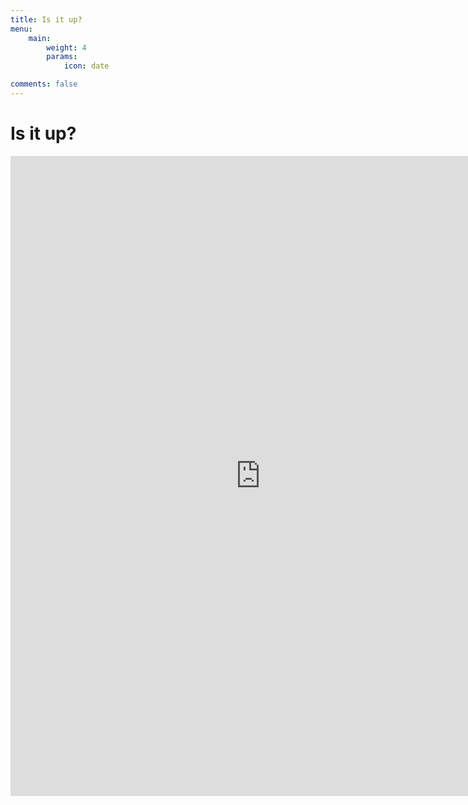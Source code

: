 ```yaml
---
title: Is it up?
menu:
    main: 
        weight: 4
        params:
            icon: date

comments: false
---
```

# Is it up?

<iframe src="https://is-it-up.reflando.net/status/torino"  width="800" height="1024" frameborder="0" scrolling="no"></iframe>



<!-- This page's frontmatter: -->

<!-- ```yaml -->
<!-- links: -->
<!--   - title: GitHub -->
<!--     description: GitHub is the world's largest software development platform. -->
<!--     website: https://github.com -->
<!--     image: https://github.githubassets.com/images/modules/logos_page/GitHub-Mark.png -->
<!--   - title: TypeScript -->
<!--     description: TypeScript is a typed superset of JavaScript that compiles to plain JavaScript. -->
<!--     website: https://www.typescriptlang.org -->
<!--     image: ts-logo-128.jpg -->
<!-- ``` -->

<!-- `image` field accepts both local and external images. -->
